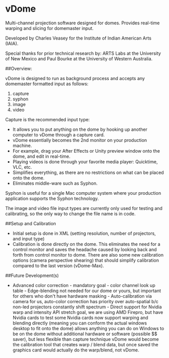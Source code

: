 vDome
=====

Multi-channel projection software designed for domes. Provides real-time warping and slicing for domemaster input.  

Developed by Charles Veasey for the Institute of Indian American Arts (IAIA).  

Special thanks for prior technical research by: ARTS Labs at the University of New Mexico and Paul Bourke at the University of Western Australia.

##Overview:

vDome is designed to run as background process and accepts any domemaster formatted input as follows:  
  1.  capture  
  2.  syphon  
  3.  image  
  4.  video  

Capture is the recommended input type:
  - It allows you to put anything on the dome by hooking up another computer to vDome through a capture card.  
  - vDome essentially becomes the 2nd monitor on your production machine.  
  - For example, drag your After Effects or Unity preview window onto the dome, and edit in real-time.  
  - Playing videos is done through your favorite media player: Quicktime, VLC, etc.  
  - Simplifies everything, as there are no restrictions on what can be placed onto the dome.  
  - Eliminates middle-ware such as Syphon.

Syphon is useful for a single Mac computer system where your production application supports the Syphon technology.

The image and video file input types are currently only used for testing and calibrating, so the only way to change the file name is in code.

##Setup and Calibration
  - Initial setup is done in XML (setting resolution, number of projectors, and input type)
  - Calibration is done directly on the dome. This eliminates the need for a control monitor and saves the headache caused by looking back and forth from control monitor to dome. There are also some new calibration options (camera perspective shearing) that should simplify calibration compared to the last version (vDome-Max).

##Future Development(s)
  - Advanced color correction
            - mandatory goal
            - color channel look up table
        - Edge-blending
            not needed for our dome or yours, but important for others who don't have hardware masking
        - Auto-calibration via camera
            for us, auto-color correction has priority over auto-spatial b/c non-led projectors constantly shift spectrum
        - Direct support for Nvidia warp and intensity API
            stretch goal, we are using AMD Firepro, but have Nvidia cards to test
            some Nvidia cards now support warping and blending directly (meaning you can conform the actual windows desktop to fit onto the dome)
            allows anything you can do on Windows to be on the dome without additional hardware or software (possible $$ saver), but less flexible than capture technique
            vDome would become the calibration tool that creates warp / blend data, but once saved the graphics card would actually do the warp/blend, not vDome.

